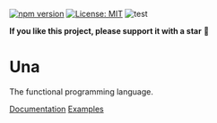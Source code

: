 [![npm version](https://img.shields.io/npm/v/una-language)](https://badge.fury.io/js/una-language)
[![License: MIT](https://img.shields.io/npm/l/una-language)](https://opensource.org/licenses/MIT)
![test](https://github.com/sergeyshpadyrev/una/workflows/test/badge.svg?branch=master)

**If you like this project, please support it with a star** 🌟

# Una

The functional programming language.

[Documentation](https://una-language.com/docs/)
[Examples](https://github.com/una-language/examples)
